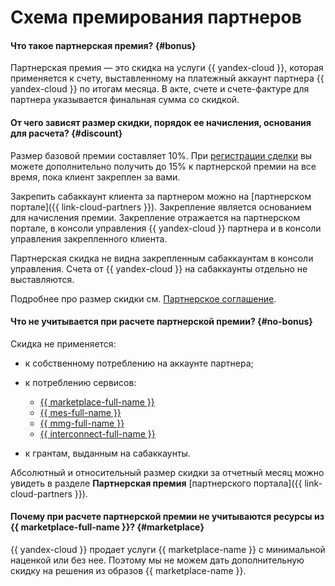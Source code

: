 # Схема премирования партнеров

#### Что такое партнерская премия? {#bonus}

Партнерская премия — это скидка на услуги {{ yandex-cloud }}, которая применяется к счету, выставленному на платежный аккаунт партнера {{ yandex-cloud }} по итогам месяца. В акте, счете и счете-фактуре для партнера указывается финальная сумма со скидкой.

#### От чего зависят размер скидки, порядок ее начисления, основания для расчета? {#discount}

Размер базовой премии составляет 10%. При [регистрации сделки](../../partner/program/var-tools.md#deal-reg) вы можете дополнительно получить до 15% к партнерской премии на все время, пока клиент закреплен за вами.

Закрепить сабаккаунт клиента за партнером можно на [партнерском портале]({{ link-cloud-partners }}). Закрепление является основанием для начисления премии. Закрепление отражается на партнерском портале, в консоли управления {{ yandex-cloud }} партнера и в консоли управления закрепленного клиента.

Партнерская скидка не видна закрепленным сабаккаунтам в консоли управления. Счета от {{ yandex-cloud }} на сабаккаунты отдельно не выставляются.

Подробнее про размер скидки см. [Партнерское соглашение](https://yandex.ru/legal/cloud_grant/?lang=ru).

#### Что не учитывается при расчете партнерской премии? {#no-bonus}

Скидка не применяется:

* к собственному потреблению на аккаунте партнера;
* к потреблению сервисов:

  * [{{ marketplace-full-name }}](/marketplace)
  * [{{ mes-full-name }}](../../managed-elasticsearch/)
  * [{{ mmg-full-name }}](../../managed-mongodb/)
  * [{{ interconnect-full-name }}](../../interconnect/)

* к грантам, выданным на сабаккаунты.

Абсолютный и относительный размер скидки за отчетный месяц можно увидеть в разделе **Партнерская премия** [партнерского портала]({{ link-cloud-partners }}).

#### Почему при расчете партнерской премии не учитываются ресурсы из {{ marketplace-full-name }}? {#marketplace}

{{ yandex-cloud }} продает услуги {{ marketplace-name }} с минимальной наценкой или без нее. Поэтому мы не можем дать дополнительную скидку на решения из образов {{ marketplace-name }}.
